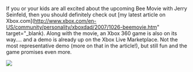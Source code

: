 If you or your kids are all excited about the upcoming Bee Movie with Jerry Seinfeld, then you should definitely check out [my latest article on Xbox.com](http://www.xbox.com/en-US/community/personality/xboxdad/2007/1026-beemovie.htm" target="_blank). Along with the movie, an Xbox 360 game is also on its way.... and a demo is already up on the Xbox Live Marketplace. Not the most representative demo (more on that in the article!), but still fun and the game promises even more.

![](http://www.xbox.com/NR/rdonlyres/2F1D0822-2257-4518-8C20-0AF3C24284D1/0/ilmbeemoivenew01.jpg)